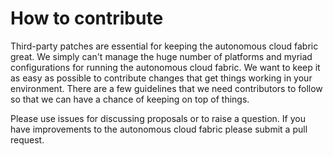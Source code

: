 # How to contribute

Third-party patches are essential for keeping the autonomous cloud fabric 
great. We simply can't manage the huge number of platforms and myriad 
configurations for running the autonomous cloud fabric. We want to keep it
as easy as possible to contribute changes that get things working in your
environment. There are a few guidelines that we need contributors to 
follow so that we can have a chance of keeping on top of things.

Please use issues for discussing proposals or to raise a question. If you
have improvements to the autonomous cloud fabric please submit a pull 
request.
